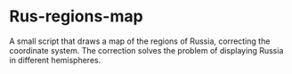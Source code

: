 # Rus-regions-map

A small script that draws a map of the regions of Russia, correcting the coordinate system. The correction solves the problem of displaying Russia in different hemispheres.
